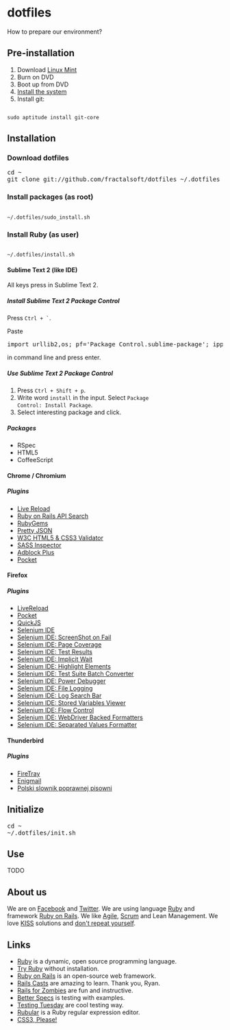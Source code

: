 # dotfiles #
How to prepare our environment?

## Pre-installation ##
1. Download [Linux Mint](http://www.linuxmint.com/download.php)
2. Burn on DVD
3. Boot up from DVD
4. [Install the system](http://www.youtube.com/watch?v=BEzH3liL3y4)
5. Install git: 

<code>
sudo aptitude install git-core
</code>

## Installation ##

### Download dotfiles ###

<pre>
cd ~
git clone git://github.com/fractalsoft/dotfiles ~/.dotfiles
</pre>

### Install packages (as root) ###

<code>
~/.dotfiles/sudo_install.sh
</code>

### Install Ruby (as user) ###

<code>
~/.dotfiles/install.sh
</code>

#### Sublime Text 2 (like IDE)  ####
All keys press in Sublime Text 2.

##### Install Sublime Text 2 Package Control #####
Press <code>Ctrl + `</code>.

Paste 
<pre>
import urllib2,os; pf='Package Control.sublime-package'; ipp=sublime.installed_packages_path(); os.makedirs(ipp) if not os.path.exists(ipp) else None; urllib2.install_opener(urllib2.build_opener(urllib2.ProxyHandler())); open(os.path.join(ipp,pf),'wb').write(urllib2.urlopen('http://sublime.wbond.net/'+pf.replace(' ','%20')).read()); print 'Please restart Sublime Text to finish installation'
</pre>
in command line and press enter.

##### Use Sublime Text 2 Package Control #####
1. Press <code>Ctrl + Shift + p</code>.
2. Write word <code>install</code> in the input. Select <code>Package Control: Install Package</code>.
3. Select interesting package and click.

##### Packages #####
- RSpec
- HTML5
- CoffeeScript

#### Chrome / Chromium ####

##### Plugins #####
- [Live Reload](https://chrome.google.com/webstore/detail/livereload/jnihajbhpnppcggbcgedagnkighmdlei)
- [Ruby on Rails API Search](https://chrome.google.com/webstore/detail/ruby-on-rails-api-search/nbhhppofdccphcpbilanmljnlkmbgike)
- [RubyGems](https://chrome.google.com/webstore/detail/rubygems/baahnimlijmfpliafcnagehjfbkknlfj)
- [Pretty JSON](https://chrome.google.com/webstore/detail/pretty-json/ddngkjbldiejbheifcmnfmmfiniimbbg)
- [W3C HTML5 & CSS3 Validator](https://chrome.google.com/webstore/detail/w3c-html5-css3-validator/kobpbiokkobnmnaefmpcodeeficgbfkg)
- [SASS Inspector](https://chrome.google.com/webstore/detail/sass-inspector/lkofmbmllpgfbnonmnenkiakimpgoamn)
- [Adblock Plus](https://chrome.google.com/webstore/detail/empty-title/cfhdojbkjhnklbpkdaibdccddilifddb)
- [Pocket](https://chrome.google.com/webstore/detail/pocket-formerly-read-it-l/niloccemoadcdkdjlinkgdfekeahmflj)


#### Firefox ####

##### Plugins #####
- [LiveReload](http://livereload.com/)
- [Pocket](https://addons.mozilla.org/en-US/firefox/addon/read-it-later/)
- [QuickJS](https://addons.mozilla.org/en-US/firefox/addon/quickjs)
- [Selenium IDE](http://release.seleniumhq.org/selenium-ide/2.3.0/selenium-ide-2.3.0.xpi)
- [Selenium IDE: ScreenShot on Fail](https://addons.mozilla.org/en-US/firefox/addon/screenshot-on-fail-selenium/)
- [Selenium IDE: Page Coverage](https://addons.mozilla.org/en-US/firefox/addon/page-coverage-selenium-ide/)
- [Selenium IDE: Test Results](https://addons.mozilla.org/en-US/firefox/addon/test-results-selenium-ide/)
- [Selenium IDE: Implicit Wait](https://addons.mozilla.org/en-US/firefox/addon/selenium-ide-implicit-wait/)
- [Selenium IDE: Highlight Elements](https://addons.mozilla.org/en-US/firefox/addon/highlight-elements-selenium-id/)
- [Selenium IDE: Test Suite Batch Converter](https://addons.mozilla.org/en-US/firefox/addon/test-suite-batch-converter-sel/)
- [Selenium IDE: Power Debugger](https://addons.mozilla.org/en-US/firefox/addon/power-debugger-selenium-ide/)
- [Selenium IDE: File Logging](https://addons.mozilla.org/en-US/firefox/addon/file-logging-selenium-ide/)
- [Selenium IDE: Log Search Bar](https://addons.mozilla.org/en-US/firefox/addon/log-search-bar-selenium-ide/)
- [Selenium IDE: Stored Variables Viewer](https://addons.mozilla.org/en-US/firefox/addon/stored-variables-viewer-seleni/)
- [Selenium IDE: Flow Control](https://addons.mozilla.org/en-US/firefox/addon/flow-control/)
- [Selenium IDE: WebDriver Backed Formatters](https://addons.mozilla.org/en-US/firefox/addon/webdriver-backed-formatters/)
- [Selenium IDE: Separated Values Formatter](https://addons.mozilla.org/en-US/firefox/addon/separated-values-formatter/)


#### Thunderbird ####

##### Plugins #####
- [FireTray](https://addons.mozilla.org/en-us/firefox/addon/firetray/)
- [Enigmail](http://www.enigmail.net/)
- [Polski slownik poprawnej pisowni](https://addons.mozilla.org/pl/thunderbird/addon/polish-spellchecker-dictionary/)


## Initialize ##

<pre>
cd ~
~/.dotfiles/init.sh
</pre>

## Use ##
TODO

## About us ##
We are on [Facebook](http://www.facebook.com/fractalsoft) and [Twitter](http://twitter.com/fractal_soft).
We are using language [Ruby](http://www.ruby-lang.org/) and framework [Ruby on Rails](http://rubyonrails.org/).
We like [Agile](http://agilemanifesto.org/), [Scrum](http://en.wikipedia.org/wiki/Scrum_%28development%29) and Lean Management.
We love [KISS](http://en.wikipedia.org/wiki/KISS_principle) solutions and [don't repeat yourself](http://en.wikipedia.org/wiki/Don%27t_repeat_yourself). 

## Links ##
- [Ruby](http://www.ruby-lang.org/) is a dynamic, open source programming language.
- [Try Ruby](http://tryruby.org/) without installation.
- [Ruby on Rails](http://rubyonrails.org/) is an open-source web framework.
- [Rails Casts](http://railscasts.com/) are amazing to learn. Thank you, Ryan.
- [Rails for Zombies](http://railsforzombies.org/) are fun and instructive.
- [Better Specs](http://betterspecs.org/) is testing with examples.
- [Testing Tuesday](http://blog.codeship.io/) are cool testing way.
- [Rubular](http://rubular.com/) is a Ruby regular expression editor.
- [CSS3, Please!](http://css3please.com/)
